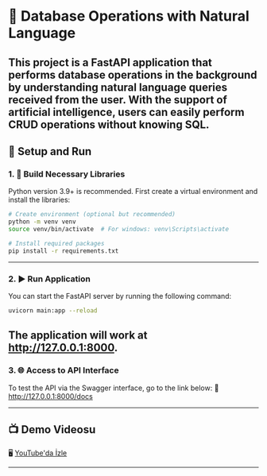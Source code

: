 # 🧠 Database Operations with Natural Language

This project is a FastAPI application that performs database operations in the background by understanding natural language queries received from the user. With the support of artificial intelligence, users can easily perform CRUD operations without knowing SQL.
---

## 🚀 Setup and Run

### 1. 🧱 Build Necessary Libraries

Python version 3.9+ is recommended. First create a virtual environment and install the libraries:

```bash
# Create environment (optional but recommended)
python -m venv venv
source venv/bin/activate  # For windows: venv\Scripts\activate

# Install required packages
pip install -r requirements.txt
```
---
### 2.  ▶️ Run Application
You can start the FastAPI server by running the following command:

```bash
uvicorn main:app --reload
```
The application will work at http://127.0.0.1:8000.
---

### 3. 🌐 Access to API Interface

To test the API via the Swagger interface, go to the link below:
🔗 http://127.0.0.1:8000/docs


---

## 📺 Demo Videosu

🖥️ [YouTube'da İzle](https://www.youtube.com/watch?v=YOUR_VIDEO_ID)

---



